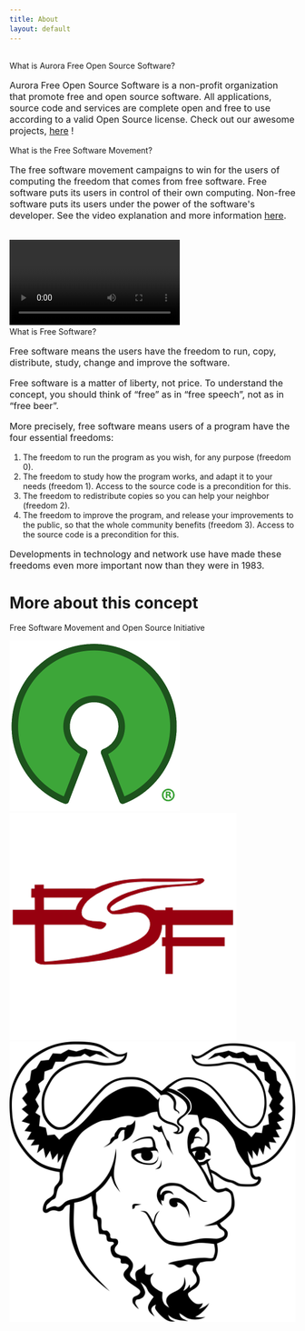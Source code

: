 ```yaml
---
title: About
layout: default
---
```


<br>
<div class="card">
	<div class="card-content">
		<span class="card-title grey-text text-darken-4">What is Aurora Free Open Source Software?</span>
		<p style="font-size: 16px">Aurora Free Open Source Software is a non-profit organization that promote free and open source software.
			All applications, source code and services are complete open and free to use according to a valid Open Source license. Check out our awesome projects, <a href="//gitlab.com/aurorafossorg">here</a> ! </p>
	</div>
</div>
<div class="card">
	<div class="card-content">
		<span class="card-title grey-text text-darken-4">What is the Free Software Movement?</span>
		<p style="font-size: 16px">The free software movement campaigns to win for the users of computing the freedom that comes from free software. Free software puts its users in control of their own computing. Non-free software puts its users under the power of the software's developer. See the video explanation and more information <a href="https://www.fsf.org/blogs/rms/20140407-geneva-tedx-talk-free-software-free-society">here</a>.</p>
		<br>
		<div class="center">
			<video class="responsive-video" controls>
				<source src="http://audio-video.gnu.org/video/TEDxGE2014_Stallman05_LQ.webm" type="video/webm">
			</video>
		</div>
	</div>
</div>
<div class="card">
	<div class="card-content">
		<span class="card-title grey-text text-darken-4">What is Free Software?</span>
		<p style="font-size: 16px">Free software means the users have the freedom to run, copy, distribute, study, change and improve the software.</p>
		<p style="font-size: 16px">Free software is a matter of liberty, not price. To understand the concept, you should think of “free” as in “free speech”, not as in “free beer”.</p>
		<p style="font-size: 16px">More precisely, free software means users of a program have the four essential freedoms:</p>
		<ol>
			<li>The freedom to run the program as you wish, for any purpose (freedom 0).</li>
			<li>The freedom to study how the program works, and adapt it to your needs (freedom 1). Access to the source code is a precondition for this.</li>
			<li>The freedom to redistribute copies so you can help your neighbor (freedom 2).</li>
			<li>The freedom to improve the program, and release your improvements to the public, so that the whole community benefits (freedom 3). Access to the source code is a precondition for this.</li>
		</ol>
	<p style="font-size: 16px">Developments in technology and network use have made these freedoms even more important now than they were in 1983.</p>
	</div>
</div>

<div class="container" id="more-about-gnu">
	<div class="row center">
		<h1 class="header col s12 light">More about this concept</h1>
		<p class="light grey-text">Free Software Movement and Open Source Initiative</p>
		<div class="carousel" style="height: 200px">
			<a class="carousel-item" href="//opensource.org/"><img src="/img/logo-300px_oss.png"></a>
			<a class="carousel-item" href="//www.fsf.org/"><img src="/img/logo-400px_fsf.png"></a>
			<a class="carousel-item" href="//www.gnu.org/philosophy/free-sw.html"><img src="/img/logo-about_gnu.png"></a>
		</div>
		<script>$(document).ready(function(){$('.carousel').carousel();});</script>
	</div>
</div>